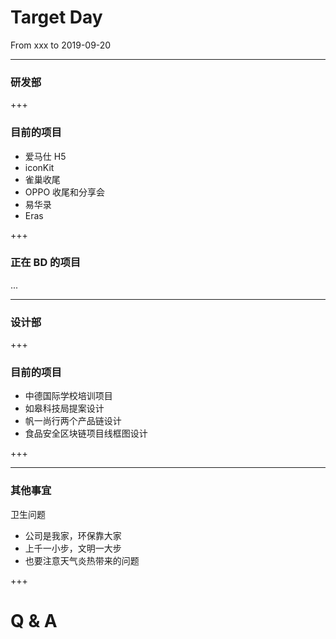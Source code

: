 # Target Day

From xxx to 2019-09-20 

---

### 研发部

+++

### 目前的项目

- 爱马仕 H5 
- iconKit
- 雀巢收尾
- OPPO 收尾和分享会
- 易华录
- Eras

+++

### 正在 BD 的项目

...

---

### 设计部

+++

### 目前的项目

- 中德国际学校培训项目
- 如皋科技局提案设计
- 帆一尚行两个产品链设计
- 食品安全区块链项目线框图设计

+++

---

### 其他事宜

卫生问题

- 公司是我家，环保靠大家
- 上千一小步，文明一大步
- 也要注意天气炎热带来的问题

+++

# Q & A



